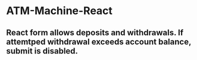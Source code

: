# ATM-Machine-React
## React form allows deposits and withdrawals. If attemtped withdrawal exceeds account balance, submit is disabled.
